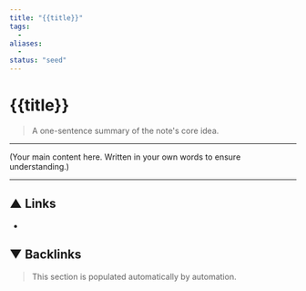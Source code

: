 ```yaml
---
title: "{{title}}"
tags:
  - 
aliases:
  - 
status: "seed"
---
```


# {{title}}

> A one-sentence summary of the note's core idea.

---

(Your main content here. Written in your own words to ensure understanding.)

---
## ▲ Links
- 

## ▼ Backlinks
> This section is populated automatically by automation.
